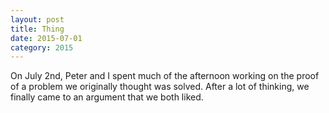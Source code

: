 ```yaml
---
layout: post
title: Thing
date: 2015-07-01
category: 2015
---
```


On July 2nd, Peter and I spent
much of the afternoon working on the proof of a problem we originally thought was solved. After a lot of thinking, we finally came to an argument that we both liked. 